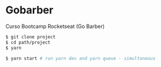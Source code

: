 # Gobarber
 Curso Bootcamp Rocketseat (Go Barber)

 ```bash
 $ git clone project
 $ cd path/project
 $ yarn

 $ yarn start # run yarn dev and yarn queue - simultaneous
 ```
